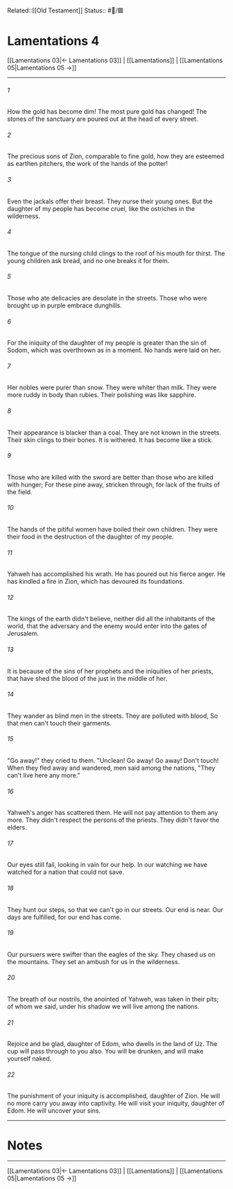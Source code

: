 Related::[[Old Testament]]
Status:: #📖/🟥
# Lamentations 4

[[Lamentations 03|← Lamentations 03]] | [[Lamentations]] | [[Lamentations 05|Lamentations 05 →]]
***



###### 1 
How the gold has become dim! The most pure gold has changed! The stones of the sanctuary are poured out at the head of every street. 

###### 2 
The precious sons of Zion, comparable to fine gold, how they are esteemed as earthen pitchers, the work of the hands of the potter! 

###### 3 
Even the jackals offer their breast. They nurse their young ones. But the daughter of my people has become cruel, like the ostriches in the wilderness. 

###### 4 
The tongue of the nursing child clings to the roof of his mouth for thirst. The young children ask bread, and no one breaks it for them. 

###### 5 
Those who ate delicacies are desolate in the streets. Those who were brought up in purple embrace dunghills. 

###### 6 
For the iniquity of the daughter of my people is greater than the sin of Sodom, which was overthrown as in a moment. No hands were laid on her. 

###### 7 
Her nobles were purer than snow. They were whiter than milk. They were more ruddy in body than rubies. Their polishing was like sapphire. 

###### 8 
Their appearance is blacker than a coal. They are not known in the streets. Their skin clings to their bones. It is withered. It has become like a stick. 

###### 9 
Those who are killed with the sword are better than those who are killed with hunger; For these pine away, stricken through, for lack of the fruits of the field. 

###### 10 
The hands of the pitiful women have boiled their own children. They were their food in the destruction of the daughter of my people. 

###### 11 
Yahweh has accomplished his wrath. He has poured out his fierce anger. He has kindled a fire in Zion, which has devoured its foundations. 

###### 12 
The kings of the earth didn't believe, neither did all the inhabitants of the world, that the adversary and the enemy would enter into the gates of Jerusalem. 

###### 13 
It is because of the sins of her prophets and the iniquities of her priests, that have shed the blood of the just in the middle of her. 

###### 14 
They wander as blind men in the streets. They are polluted with blood, So that men can't touch their garments. 

###### 15 
"Go away!" they cried to them. "Unclean! Go away! Go away! Don't touch! When they fled away and wandered, men said among the nations, "They can't live here any more." 

###### 16 
Yahweh's anger has scattered them. He will not pay attention to them any more. They didn't respect the persons of the priests. They didn't favor the elders. 

###### 17 
Our eyes still fail, looking in vain for our help. In our watching we have watched for a nation that could not save. 

###### 18 
They hunt our steps, so that we can't go in our streets. Our end is near. Our days are fulfilled, for our end has come. 

###### 19 
Our pursuers were swifter than the eagles of the sky. They chased us on the mountains. They set an ambush for us in the wilderness. 

###### 20 
The breath of our nostrils, the anointed of Yahweh, was taken in their pits; of whom we said, under his shadow we will live among the nations. 

###### 21 
Rejoice and be glad, daughter of Edom, who dwells in the land of Uz. The cup will pass through to you also. You will be drunken, and will make yourself naked. 

###### 22 
The punishment of your iniquity is accomplished, daughter of Zion. He will no more carry you away into captivity. He will visit your iniquity, daughter of Edom. He will uncover your sins.

---
# Notes


***
[[Lamentations 03|← Lamentations 03]] | [[Lamentations]] | [[Lamentations 05|Lamentations 05 →]]
